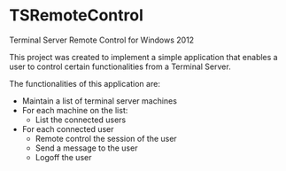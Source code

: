 # TSRemoteControl
Terminal Server Remote Control for Windows 2012

This project was created to implement a simple application that enables a user to control certain functionalities from a Terminal Server.

The functionalities of this application are:
- Maintain a list of terminal server machines
- For each machine on the list:
	- List the connected users
- For each connected user 
	- Remote control the session of the user
	- Send a message to the user
	- Logoff the user

